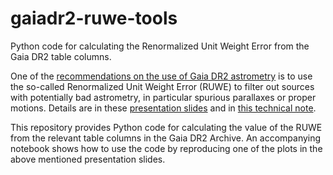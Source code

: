 # gaiadr2-ruwe-tools
Python code for calculating the Renormalized Unit Weight Error from the Gaia DR2 table columns.

One of the [recommendations on the use of Gaia DR2 astrometry](https://www.cosmos.esa.int/web/gaia/dr2-known-issues#AstrometryConsiderations) 
is to use the so-called Renormalized Unit Weight Error (RUWE) to filter out sources with potentially bad astrometry, in particular
spurious parallaxes or proper motions. Details are in these [presentation slides](https://www.cosmos.esa.int/documents/29201/1770596/Lindegren_GaiaDR2_Astrometry_extended.pdf/1ebddb25-f010-6437-cb14-0e360e2d9f09) and
in [this technical note](http://www.rssd.esa.int/doc_fetch.php?id=3757412).

This repository provides Python code for calculating the value of the RUWE from the relevant table columns in the Gaia DR2 Archive. 
An accompanying notebook shows how to use the code by reproducing one of the plots in the above mentioned presentation slides.
